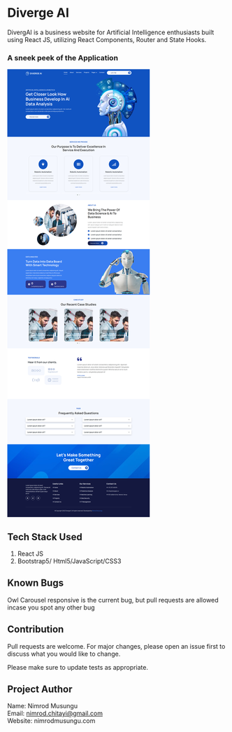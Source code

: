 # Diverge AI

DivergAI is a business website for Artificial Intelligence enthusiasts built using React JS, utilizing React Components, Router and State Hooks.

### A sneek peek of the Application

![DivergeAI]("../../src/screenshot1.png)

## Tech Stack Used

1. React JS
2. Bootstrap5/ Html5/JavaScript/CSS3

## Known Bugs

Owl Carousel responsive is the current bug, but pull requests are allowed incase you spot any other bug

## Contribution

Pull requests are welcome. For major changes, please open an issue first to discuss what you would like to change.

Please make sure to update tests as appropriate.

## Project Author

Name: Nimrod Musungu <br>
Email: nimrod.chitayi@gmail.com<br>
Website: nimrodmusungu.com
